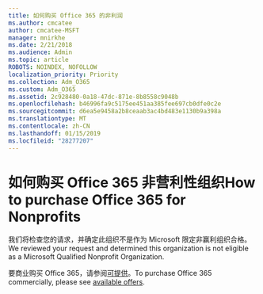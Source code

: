 ```yaml
---
title: 如何购买 Office 365 的非利润
ms.author: cmcatee
author: cmcatee-MSFT
manager: mnirkhe
ms.date: 2/21/2018
ms.audience: Admin
ms.topic: article
ROBOTS: NOINDEX, NOFOLLOW
localization_priority: Priority
ms.collection: Adm_O365
ms.custom: Adm_O365
ms.assetid: 2c928480-0a18-47dc-871e-8b8558c9048b
ms.openlocfilehash: b46996fa9c5175ee451aa385fee697cb0dfe0c2e
ms.sourcegitcommit: d6ea5e9458a2b8ceaab3ac4bd483e1130b9a398a
ms.translationtype: MT
ms.contentlocale: zh-CN
ms.lasthandoff: 01/15/2019
ms.locfileid: "28277207"
---
```

# <a name="how-to-purchase-office-365-for-nonprofits"></a><span data-ttu-id="71d49-102">如何购买 Office 365 非营利性组织</span><span class="sxs-lookup"><span data-stu-id="71d49-102">How to purchase Office 365 for Nonprofits</span></span>

<span data-ttu-id="71d49-103">我们将检查您的请求，并确定此组织不是作为 Microsoft 限定非赢利组织合格。</span><span class="sxs-lookup"><span data-stu-id="71d49-103">We reviewed your request and determined this organization is not eligible as a Microsoft Qualified Nonprofit Organization.</span></span>
  
<span data-ttu-id="71d49-104">要商业购买 Office 365，请参阅[可提供](https://portal.office.com/AdminPortal/Home)。</span><span class="sxs-lookup"><span data-stu-id="71d49-104">To purchase Office 365 commercially, please see [available offers](https://portal.office.com/AdminPortal/Home).</span></span>
  

